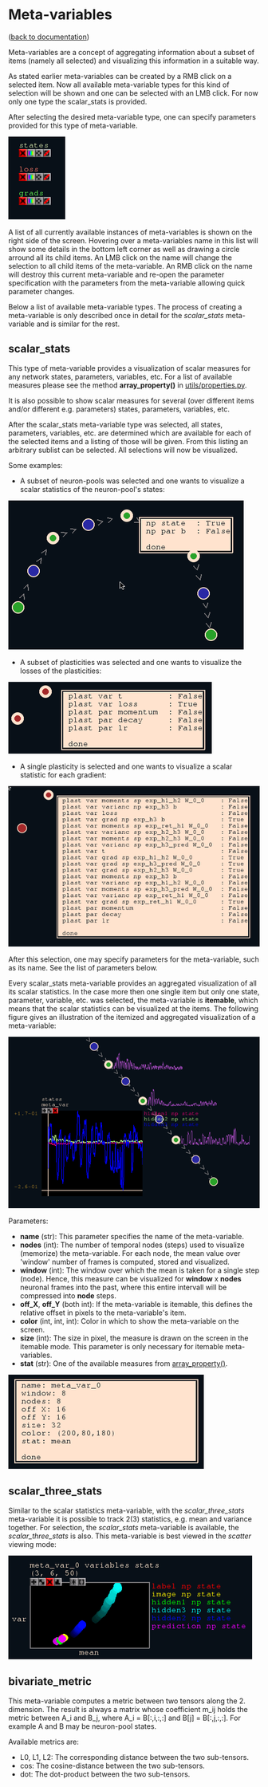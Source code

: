 Meta-variables
==============
([back to documentation](README.md))

Meta-variables are a concept of aggregating information about a subset
of items (namely all selected) and visualizing this information in a
suitable way.

As stated earlier meta-variables can be created by a RMB click on 
a selected item. Now all available meta-variable types for this kind of
selection will be shown and one can be selected with an LMB click.
For now only one type the scalar_stats is provided.

After selecting the desired meta-variable type, one can specify parameters
provided for this type of meta-variable.

![meta variables](resources/meta_variables.png)

A list of all currently available instances of meta-variables is shown
on the right side of the screen. Hovering over a meta-variables name 
in this list will show some details in the bottom left corner as well as
drawing a circle arround all its child items. An LMB click on the name
will change the selection to all child items of the meta-variable. An
RMB click on the name will destroy this current meta-variable and re-open
the parameter specification with the parameters from the meta-variable
allowing quick parameter changes.

Below a list of available meta-variable types. The process of creating a
meta-variable is only described once in detail for the _scalar_stats_
meta-variable and is similar for the rest.



scalar_stats
------------

This type of meta-variable provides a visualization of scalar measures
for any network states, parameters, variables, etc. For a list of available measures 
please see the method **array_property()** in [utils/properties.py](../statestream/utils/properties.py).

It is also possible to show scalar measures for several (over different items and/or different e.g. parameters)
states, parameters, variables, etc.

After the scalar_stats meta-variable type was selected, all states, parameters, variables, etc. are determined
which are available for each of the selected items and a listing of those will be given. From this listing an
arbitrary sublist can be selected. All selections will now be visualized.

Some examples:

* A subset of neuron-pools was selected and one wants to visualize a scalar statistics of the neuron-pool's states:

![multiple nps](resources/mv_np_states.png)

* A subset of plasticities was selected and one wants to visualize the losses of the plasticities:

![multiple plasts](resources/mv_losses.png)

* A single plasticity is selected and one wants to visualize a scalar statistic for each gradient:

![single plast](resources/mv_grads.png)

After this selection, one may specify parameters for the meta-variable, such as its name. See the list
of parameters below.

Every scalar_stats meta-variable provides an aggregated visualization of all its scalar statistics.
In the case more then one single item but only one state, parameter, variable, etc. was selected, the
meta-variable is **itemable**, which means that the scalar statistics can be visualized at the items.
The following figure gives an illustration of the itemized and aggregated visualization of a meta-variable:

![meta-variable visualization](resources/mv_itemable_blittable.png)


Parameters:

* **name** (str): This parameter specifies the name of the meta-variable.
* **nodes** (int): The number of temporal nodes (steps) used to visualize (memorize)
the meta-variable. For each node, the mean value over 'window' number of
frames is computed, stored and visualized.
* **window** (int): The window over which the mean is taken for a single step (node). Hence,
this measure can be visualized for **window** x **nodes** neuronal frames into the past, where
this entire intervall will be compressed into **node** steps.
* **off_X**, **off_Y** (both int): If the meta-variable is itemable, this defines the relative offset in pixels to the meta-variable's item.
* **color** (int, int, int): Color in which to show the meta-variable on the screen.
* **size** (int): The size in pixel, the measure is drawn on the screen in the itemable mode. This parameter is only necessary for itemable meta-variables.
* **stat** (str): One of the available measures from [array_property()](../statestream/utils/properties.py).

![meta-variable visualization](resources/mv_itemable.png)



scalar_three_stats
------------------

Similar to the scalar statistics meta-variable, with the _scalar_three_stats_ meta-variable it is possible to track 2(3) statistics, e.g. mean and variance together. For selection, the _scalar_stats_ meta-variable is available, the _scalar_three_stats_ is also. This meta-variable is best viewed in the _scatter_ viewing mode:

![scalar_three_stats visualization](resources/scatter.png)



bivariate_metric
----------------

This meta-variable computes a metric between two tensors along the 2. dimension. The result is always a matrix whose coefficient m_ij holds the metric between A_i and B_j, where A_i = B[:,i,:,:] and B[j] = B[:,j,:,:]. For example A and B may be neuron-pool states.

Available metrics are:

* L0, L1, L2: The corresponding distance between the two sub-tensors.
* cos: The cosine-distance between the two sub-tensors.
* dot: The dot-product between the two sub-tensors.
